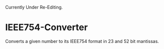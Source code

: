 Currently Under Re-Editing.

# IEEE754-Converter
Converts a given number to its IEEE754 format in 23 and 52 bit mantissas.
